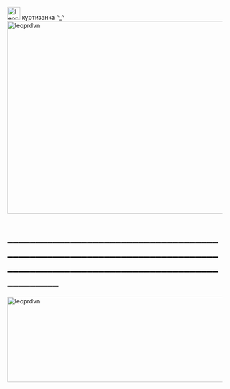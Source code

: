 <img width="30" height="30" alt="leoprdvn" src="https://media.tenor.com/JJq7CfQVp4IAAAAj/hi-wave.gif" />                                                               куртизанка ^_^ 
<img width="2700" height="450" alt="leoprdvn" src="https://i.pinimg.com/736x/af/ce/21/afce2189b345f61d0e289cf002f9981f.jpg" />
# ________________________________________________________________________________________________________________________
<img width="2700" height="200" alt="leoprdvn" src="https://i.pinimg.com/originals/5b/1c/21/5b1c2125d45739c3a88a9f5eb03449da.gif" />
